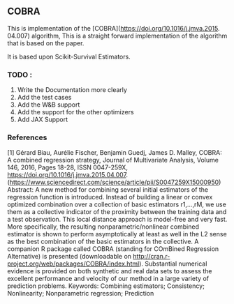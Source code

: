 ## COBRA

This is implementation of the [COBRA](https://doi.org/10.1016/j.jmva.2015.
04.007) algorithm, This is a straight forward implementation of the algorithm
that is based on the paper.

It is based upon Scikit-Survival Estimators.


### TODO :
1. Write the Documentation more clearly
2. Add the test cases
3. Add the W&B support
4. Add the support for the other optimizers
5. Add JAX Support







### References

[1] Gérard Biau, Aurélie Fischer, Benjamin Guedj, James D. Malley,
COBRA: A combined regression strategy,
Journal of Multivariate Analysis,
Volume 146,
2016,
Pages 18-28,
ISSN 0047-259X,
https://doi.org/10.1016/j.jmva.2015.04.007.
(https://www.sciencedirect.com/science/article/pii/S0047259X15000950)
Abstract: A new method for combining several initial estimators of the regression function is introduced. Instead of building a linear or convex optimized combination over a collection of basic estimators r1,…,rM, we use them as a collective indicator of the proximity between the training data and a test observation. This local distance approach is model-free and very fast. More specifically, the resulting nonparametric/nonlinear combined estimator is shown to perform asymptotically at least as well in the L2 sense as the best combination of the basic estimators in the collective. A companion R package called COBRA (standing for COmBined Regression Alternative) is presented (downloadable on http://cran.r-project.org/web/packages/COBRA/index.html). Substantial numerical evidence is provided on both synthetic and real data sets to assess the excellent performance and velocity of our method in a large variety of prediction problems.
Keywords: Combining estimators; Consistency; Nonlinearity; Nonparametric regression; Prediction